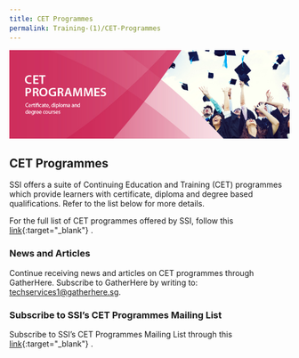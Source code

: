 ```yaml
---
title: CET Programmes
permalink: Training-(1)/CET-Programmes
---
```


![CET programmes](/images/training/CET-programmes-SSI_header-banner-757-x-239px10.jpg)

## CET Programmes

SSI offers a suite of Continuing Education and Training (CET) programmes which provide learners with certificate, diploma and degree based qualifications. Refer to the list below for more details.

<!--SSI offers a suite of Continuing Education and Training (CET) programmes which provide learners with certificate, diploma and degree based qualifications. Refer to the list below for more details.-->
<!---  [Advanced Certificate in Supported Employment (ACSE)](https://www.ssi.sg/Training-%281%29/Disability/1-Advanced-Certificate-in-Supported-Employment-%28A){:target="_blank"}   
-   [Bachelor of Education (Special Education)](https://www.ssi.sg/Training-(1)/Disability/Bachelor-of-Education-(Special-Education)){:target="_blank"}   
-   [Bridging Certificate in Social Service](https://www.ssi.sg/Training-%281%29/CET-Programmes/WSQ-Certificate-in-Social-Service-%28Care-and-Progra){:target="_blank"}   
-   [Certificate in Para-Counselling](https://www.ssi.sg/Training-(1)/Cross-Sector/Certificate-in-Para-Counselling){:target="_blank"} 
-   [Certificate in Peer Support](https://www.ssi.sg/Training-(1)/Mental-Health/Certificate-in-Peer-Support){:target="_blank"}   
-  [WSQ Certificate in Social Service (Care and Programme)](https://www.ssi.sg/Training-%281%29/CET-Programmes/WSQ-Certificate-in-Social-Service-%28Care-and-Progra){:target="_blank"}   
-   [Diploma of Community Services](https://www.ssi.sg/Training-(1)/Disability/Diploma-of-Community-Services){:target="_blank"}   
-   Higher Diploma in Social Service (HDSS) - Coming Soon!
-   [Professional Certificate in Casework (NSWCF Foundational)](https://www.ssi.sg/Training-(1)/Cross-Sector/Professional-Certificate-in-Casework){:target="_blank"}   
-   [Professional Certificate in Group Work](https://www.ssi.sg/Training-(1)/Cross-Sector/Professional-Certificate-in-Group-Work){:target="_blank"}   -->


For the full list of CET programmes offered by SSI, follow this  [link](http://e-services.ncss.gov.sg/Training/Course/TemplateSearch?Filter.Keyword=&Filter.CourseDatesString=&Filter.TypeOfCourse.Value=&Filter.TypeOfCourse.Label=&Filter.CourseSubCategory.Id=5e1ea9bb-b828-e611-8112-000c296ee03a&Filter.CourseSubCategory.LogicalName=nis_coursesubcategory&Filter.CourseSubCategory.Name=CET+Programmes&Filter.CourseSubCategory.ToRemove=){:target="_blank"}   .

### ****News and Articles****

Continue receiving news and articles on CET programmes through GatherHere. Subscribe to GatherHere by writing to:  <techservices1@gatherhere.sg>.

### ****Subscribe to SSI’s CET Programmes Mailing List****

Subscribe to SSI’s CET Programmes Mailing List through this  [link](https://form.gov.sg/5f19b046fd23f90011ba7246){:target="_blank"}   .
